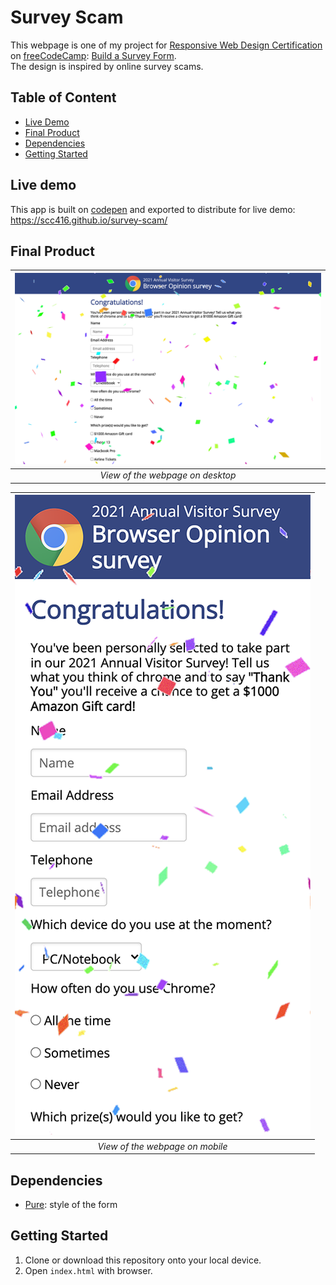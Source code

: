 # Survey Scam

This webpage is one of my project for [Responsive Web Design Certification](https://www.freecodecamp.org/learn/responsive-web-design/) on [freeCodeCamp](https://www.freecodecamp.org/): [Build a Survey Form](https://www.freecodecamp.org/learn/responsive-web-design/responsive-web-design-projects/build-a-survey-form).  
The design is inspired by online survey scams.

## Table of Content

- [Live Demo](#live-demo)
- [Final Product](#final-product)
- [Dependencies](#dependencies)
- [Getting Started](#getting-started)

## Live demo

This app is built on [codepen](https://codepen.io/) and exported to distribute for live demo:  
https://scc416.github.io/survey-scam/

## Final Product

|  ![desktop](./docs/desktop.png)  |
| :------------------------------: |
| _View of the webpage on desktop_ |

|  ![mobile](./docs/mobile.png)   |
| :-----------------------------: |
| _View of the webpage on mobile_ |

## Dependencies

- [Pure](https://purecss.io/): style of the form

## Getting Started

1. Clone or download this repository onto your local device.
2. Open `index.html` with browser.
